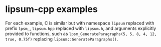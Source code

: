 # lipsum-cpp examples

For each example, C is similar but with namespace `lipsum` replaced with prefix `lpsm_`, `lipsum.hpp` replaced with `lipsum.h`, and arguments explicitly provided to functions, such as `lpsm_GenerateParagraphs(5, 5, 8, 4, 12, true, 0.75f)` replacing `lipsum::GenerateParagraphs()`.
